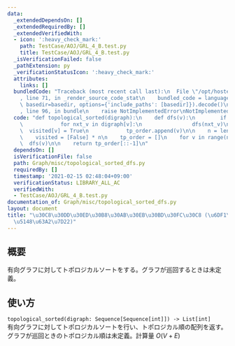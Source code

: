 ```yaml
---
data:
  _extendedDependsOn: []
  _extendedRequiredBy: []
  _extendedVerifiedWith:
  - icon: ':heavy_check_mark:'
    path: TestCase/AOJ/GRL_4_B.test.py
    title: TestCase/AOJ/GRL_4_B.test.py
  _isVerificationFailed: false
  _pathExtension: py
  _verificationStatusIcon: ':heavy_check_mark:'
  attributes:
    links: []
  bundledCode: "Traceback (most recent call last):\n  File \"/opt/hostedtoolcache/Python/3.10.1/x64/lib/python3.10/site-packages/onlinejudge_verify/documentation/build.py\"\
    , line 71, in _render_source_code_stat\n    bundled_code = language.bundle(stat.path,\
    \ basedir=basedir, options={'include_paths': [basedir]}).decode()\n  File \"/opt/hostedtoolcache/Python/3.10.1/x64/lib/python3.10/site-packages/onlinejudge_verify/languages/python.py\"\
    , line 96, in bundle\n    raise NotImplementedError\nNotImplementedError\n"
  code: "def topological_sorted(digraph):\n    def dfs(v):\n        if not visited[v]:\n\
    \            for nxt_v in digraph[v]:\n                dfs(nxt_v)\n          \
    \  visited[v] = True\n            tp_order.append(v)\n\n    n = len(digraph)\n\
    \    visited = [False] * n\n    tp_order = []\n    for v in range(n):\n      \
    \  dfs(v)\n\n    return tp_order[::-1]\n"
  dependsOn: []
  isVerificationFile: false
  path: Graph/misc/topological_sorted_dfs.py
  requiredBy: []
  timestamp: '2021-02-15 02:48:04+09:00'
  verificationStatus: LIBRARY_ALL_AC
  verifiedWith:
  - TestCase/AOJ/GRL_4_B.test.py
documentation_of: Graph/misc/topological_sorted_dfs.py
layout: document
title: "\u30C8\u30DD\u30ED\u30B8\u30AB\u30EB\u30BD\u30FC\u30C8 (\u6DF1\u3055\u512A\
  \u5148\u63A2\u7D22)"
---
```


## 概要
有向グラフに対してトポロジカルソートをする。グラフが巡回するときは未定義。

## 使い方
`topological_sorted(digraph: Sequence[Sequence[int]]) -> List[int]`  
有向グラフに対してトポロジカルソートを行い、トポロジカル順の配列を返す。グラフが巡回ときのトポロジカル順は未定義。計算量 $O(V + E)$

